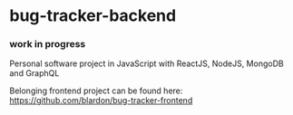 # bug-tracker-backend
### work in progress

Personal software project in JavaScript with ReactJS, NodeJS, MongoDB and GraphQL

Belonging frontend project can be found here: https://github.com/blardon/bug-tracker-frontend
